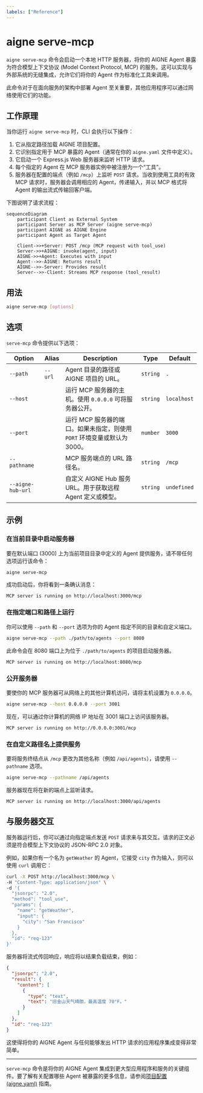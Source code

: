 ```yaml
---
labels: ["Reference"]
---
```


# aigne serve-mcp

`aigne serve-mcp` 命令会启动一个本地 HTTP 服务器，将你的 AIGNE Agent 暴露为符合模型上下文协议 (Model Context Protocol, MCP) 的服务。这可以实现与外部系统的无缝集成，允许它们将你的 Agent 作为标准化工具来调用。

此命令对于在面向服务的架构中部署 Agent 至关重要，其他应用程序可以通过网络使用它们的功能。

## 工作原理

当你运行 `aigne serve-mcp` 时，CLI 会执行以下操作：

1.  它从指定路径加载 AIGNE 项目配置。
2.  它识别指定用于 MCP 暴露的 Agent（通常在你的 `aigne.yaml` 文件中定义）。
3.  它启动一个 Express.js Web 服务器来监听 HTTP 请求。
4.  每个指定的 Agent 在 MCP 服务器实例中被注册为一个“工具”。
5.  服务器在配置的端点（例如 `/mcp`）上监听 `POST` 请求。当收到使用工具的有效 MCP 请求时，服务器会调用相应的 Agent，传递输入，并以 MCP 格式将 Agent 的输出流式传输回客户端。

下图说明了请求流程：

```mermaid
sequenceDiagram
    participant Client as External System
    participant Server as MCP Server (aigne serve-mcp)
    participant AIGNE as AIGNE Engine
    participant Agent as Target Agent

    Client->>+Server: POST /mcp (MCP request with tool_use)
    Server->>+AIGNE: invoke(agent, input)
    AIGNE->>+Agent: Executes with input
    Agent-->>-AIGNE: Returns result
    AIGNE-->>-Server: Provides result
    Server-->>-Client: Streams MCP response (tool_result)
```

## 用法

```bash
aigne serve-mcp [options]
```

## 选项

`serve-mcp` 命令提供以下选项：

| Option | Alias | Description | Type | Default |
| --- | --- | --- | --- | --- |
| `--path` | `--url` | Agent 目录的路径或 AIGNE 项目的 URL。 | `string` | `.` |
| `--host` | | 运行 MCP 服务器的主机。使用 `0.0.0.0` 可将服务器公开。 | `string` | `localhost` |
| `--port` | | 运行 MCP 服务器的端口。如果未指定，则使用 `PORT` 环境变量或默认为 3000。 | `number` | `3000` |
| `--pathname` | | MCP 服务端点的 URL 路径名。 | `string` | `/mcp` |
| `--aigne-hub-url` | | 自定义 AIGNE Hub 服务 URL。用于获取远程 Agent 定义或模型。 | `string` | `undefined` |

## 示例

### 在当前目录中启动服务器

要在默认端口 (3000) 上为当前项目目录中定义的 Agent 提供服务，请不带任何选项运行该命令：

```bash
aigne serve-mcp
```

成功启动后，你将看到一条确认消息：

```
MCP server is running on http://localhost:3000/mcp
```

### 在指定端口和路径上运行

你可以使用 `--path` 和 `--port` 选项为你的 Agent 指定不同的目录和自定义端口。

```bash
aigne serve-mcp --path ./path/to/agents --port 8080
```

此命令会在 8080 端口上为位于 `./path/to/agents` 的项目启动服务器。

```
MCP server is running on http://localhost:8080/mcp
```

### 公开服务器

要使你的 MCP 服务器可从网络上的其他计算机访问，请将主机设置为 `0.0.0.0`。

```bash
aigne serve-mcp --host 0.0.0.0 --port 3001
```

现在，可以通过你计算机的网络 IP 地址在 3001 端口上访问该服务器。

```
MCP server is running on http://0.0.0.0:3001/mcp
```

### 在自定义路径名上提供服务

要将服务终结点从 `/mcp` 更改为其他名称（例如 `/api/agents`），请使用 `--pathname` 选项。

```bash
aigne serve-mcp --pathname /api/agents
```

服务器现在将在新的端点上监听请求。

```
MCP server is running on http://localhost:3000/api/agents
```

## 与服务器交互

服务器运行后，你可以通过向指定端点发送 `POST` 请求来与其交互。请求的正文必须是符合模型上下文协议的 JSON-RPC 2.0 对象。

例如，如果你有一个名为 `getWeather` 的 Agent，它接受 `city` 作为输入，则可以使用 `curl` 调用它：

```bash
curl -X POST http://localhost:3000/mcp \
-H "Content-Type: application/json" \
-d '{
  "jsonrpc": "2.0",
  "method": "tool_use",
  "params": {
    "name": "getWeather",
    "input": {
      "city": "San Francisco"
    }
  },
  "id": "req-123"
}'
```

服务器将流式传回响应，响应将以结果负载结束，例如：

```json
{
  "jsonrpc": "2.0",
  "result": {
    "content": [
      {
        "type": "text",
        "text": "旧金山天气晴朗，最高温度 70°F。"
      }
    ]
  },
  "id": "req-123"
}
```

这使得将你的 AIGNE Agent 与任何能够发出 HTTP 请求的应用程序集成变得非常简单。

---

`serve-mcp` 命令是将你的 AIGNE Agent 集成到更大型应用程序和服务的关键组件。要了解有关配置哪些 Agent 被暴露的更多信息，请参阅[项目配置 (aigne.yaml)](./core-concepts-project-configuration.md) 指南。
